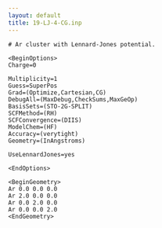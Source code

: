 ```yaml
---
layout: default
title: 19-LJ-4-CG.inp
---
```


    # Ar cluster with Lennard-Jones potential.

    <BeginOptions>
    Charge=0

    Multiplicity=1
    Guess=SuperPos
    Grad=(Optimize,Cartesian,CG)
    DebugAll=(MaxDebug,CheckSums,MaxGeOp)
    BasisSets=(STO-2G-SPLIT)
    SCFMethod=(RH)
    SCFConvergence=(DIIS)
    ModelChem=(HF)
    Accuracy=(verytight)
    Geometry=(InAngstroms)

    UseLennardJones=yes

    <EndOptions>

    <BeginGeometry>
    Ar 0.0 0.0 0.0
    Ar 2.0 0.0 0.0
    Ar 0.0 2.0 0.0
    Ar 0.0 0.0 2.0
    <EndGeometry>
